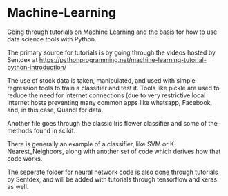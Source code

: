 # Machine-Learning
Going through tutorials on Machine Learning and the basis for how to use data science tools with Python.

The primary source for tutorials is by going through the videos hosted by Sentdex at https://pythonprogramming.net/machine-learning-tutorial-python-introduction/

The use of stock data is taken, manipulated, and used with simple regression tools to train a classifier and test it. Tools like pickle are used to reduce the need for internet connections (due to very restrictive local internet hosts preventing many common apps like whatsapp, Facebook, and, in this case, Quandl for data.

Another file goes through the classic Iris flower classifier and some of the methods found in scikit.

There is generally an example of a classifier, like SVM or K-Nearest_Neighbors, along with another set of code which derives how that code works.

The seperate folder for neural network code is also done through tutorials by Sentdex, and will be added with tutorials through tensorflow and keras as well.
